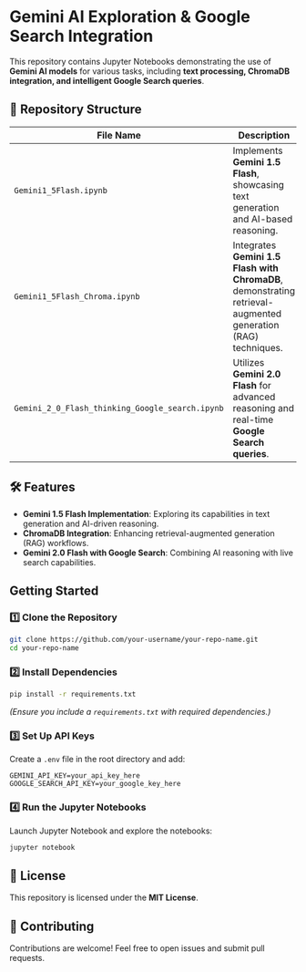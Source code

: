 #  Gemini AI Exploration & Google Search Integration

This repository contains Jupyter Notebooks demonstrating the use of **Gemini AI models** for various tasks, including **text processing, ChromaDB integration, and intelligent Google Search queries**.

## 📂 Repository Structure

| File Name                                      | Description |
|-----------------------------------------------|-------------|
| `Gemini1_5Flash.ipynb`                        | Implements **Gemini 1.5 Flash**, showcasing text generation and AI-based reasoning. |
| `Gemini1_5Flash_Chroma.ipynb`                 | Integrates **Gemini 1.5 Flash with ChromaDB**, demonstrating retrieval-augmented generation (RAG) techniques. |
| `Gemini_2_0_Flash_thinking_Google_search.ipynb` | Utilizes **Gemini 2.0 Flash** for advanced reasoning and real-time **Google Search queries**. |

## 🛠️ Features
- **Gemini 1.5 Flash Implementation**: Exploring its capabilities in text generation and AI-driven reasoning.
- **ChromaDB Integration**: Enhancing retrieval-augmented generation (RAG) workflows.
- **Gemini 2.0 Flash with Google Search**: Combining AI reasoning with live search capabilities.

##  Getting Started

### 1️⃣ **Clone the Repository**
```bash
git clone https://github.com/your-username/your-repo-name.git
cd your-repo-name
```

### 2️⃣ **Install Dependencies**
```bash
pip install -r requirements.txt
```
_(Ensure you include a `requirements.txt` with required dependencies.)_

### 3️⃣ **Set Up API Keys**
Create a `.env` file in the root directory and add:
```
GEMINI_API_KEY=your_api_key_here
GOOGLE_SEARCH_API_KEY=your_google_key_here
```

### 4️⃣ **Run the Jupyter Notebooks**
Launch Jupyter Notebook and explore the notebooks:
```bash
jupyter notebook
```

## 📜 License
This repository is licensed under the **MIT License**.

## 🤝 Contributing
Contributions are welcome! Feel free to open issues and submit pull requests.

